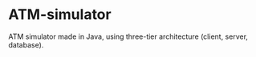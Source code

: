 # ATM-simulator
ATM simulator made in Java, using three-tier architecture (client, server, database).
